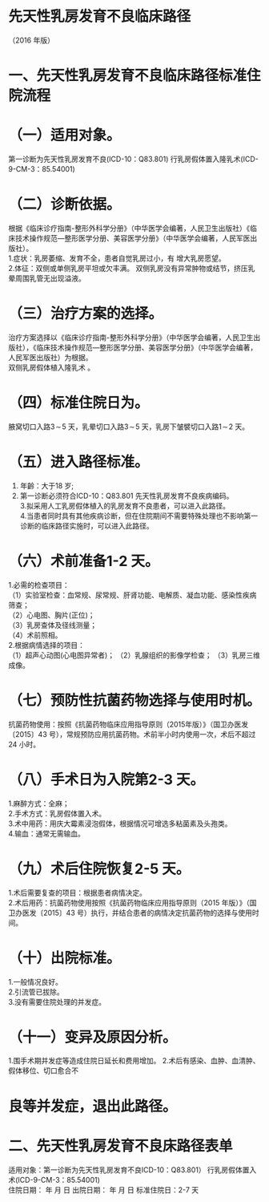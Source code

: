 # 先天性乳房发育不良临床路径  
（2016 年版）  
#  一、先天性乳房发育不良临床路径标准住院流程  
# （一）适用对象。  
第一诊断为先天性乳房发育不良(ICD-10：Q83.801) 行乳房假体置入隆乳术(ICD-9-CM-3：85.54001)  
# （二）诊断依据。  
根据《临床诊疗指南-整形外科学分册》（中华医学会编著，人民卫生出版社）《临床技术操作规范—整形医学分册、美容医学分册》（中华医学会编著，人民军医出版社）。  
1.症状：乳房萎缩、发育不全，患者自觉乳房过小，有 增大乳房愿望。  
2.体征：双侧或单侧乳房平坦或欠丰满。 双侧乳房没有异常肿物或结节，挤压乳晕周围乳管无出现溢液。  
# （三）治疗方案的选择。  
治疗方案选择以《临床诊疗指南-整形外科学分册》（中华医学会编著，人民卫生出版社），《临床技术操作规范—整形医学分册、美容医学分册》（中华医学会编著，人民军医出版社）为根据。  
双侧乳房假体植入隆乳术 。  
# （四）标准住院日为。  
腋窝切口入路$3\!\sim\!5$ 天，乳晕切口入路$3\!\sim\!5$ 天，乳房下皱襞切口入路$1\!\sim\!2$ 天。  
# （五）进入路径标准。  
1. 年齡：大于18 岁;  
2. 第一诊断必须符合ICD-10：Q83.801 先天性乳房发育不良疾病编码。  
3.拟采用人工乳房假体植入的乳房发育不良患者，可以进入此路径。  
4.当患者同时具有其他疾病诊断，但在住院期间不需要特殊处理也不影响第一诊断的临床路径实施时，可以进入此路径。  
# （六）术前准备1-2 天。  
1.必需的检查项目：  
（1）实验室检查：血常规、尿常规、肝肾功能、电解质、凝血功能、感染性疾病筛查；  
（2）心电图、胸片(正位)；  
（3）乳房查体及径线测量；  
（4）术前照相。  
2.根据病情选择的项目：  
（1）超声心动图(心电图异常者)；  （2）乳腺组织的影像学检查； （3）乳房三维成像。  
# （七）预防性抗菌药物选择与使用时机。  
抗菌药物使用：按照《抗菌药物临床应用指导原则（2015年版）》（国卫办医发〔2015〕43 号），常规预防应用抗菌药物。术前半小时内使用一次，术后不超过24 小时。  
# （八）手术日为入院第2-3 天。  
1.麻醉方式：全麻；  
2.手术方式：乳房假体置入术。  
3.术中用药：用庆大霉素浸泡假体，根据情况可增选多粘菌素及头孢类。  
4.输血：通常无需输血。  
# （九）术后住院恢复2-5 天。  
1.术后需要复查的项目：根据患者病情决定。  
2.术后用药：抗菌药物使用按照《抗菌药物临床应用指导原则（2015 年版）》（国卫办医发〔2015〕43 号）执行，并结合患者的病情决定抗菌药物的选择与使用时间。  
# （十）出院标准。  
1.一般情况良好。  
2.引流管已拔除。  
3.没有需要住院处理的并发症。  
# （十一）变异及原因分析。  
1.围手术期并发症等造成住院日延长和费用增加。 2.术后有感染、血肿、血清肿、假体移位、切口愈合不  
# 良等并发症，退出此路径。  
# 二、先天性乳房发育不良床路径表单  
适用对象：第一诊断为先天性乳房发育不良ICD-10：Q83.801） 行乳房假体置入术(ICD-9-CM-3：85.54001)  
住院日期：    年   月  日   出院日期：    年   月   日    标准住院日：2-7 天  

